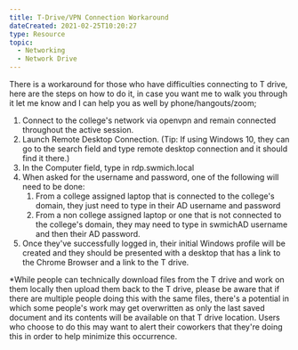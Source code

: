 ```yaml
---
title: T-Drive/VPN Connection Workaround
dateCreated: 2021-02-25T10:20:27
type: Resource
topic:
  - Networking
  - Network Drive
---
```


There is a workaround for those who have difficulties connecting to T drive, here are the steps on how to do it, in case you want me to walk you through it let me know and I can help you as well by phone/hangouts/zoom;
1.  Connect to the college's network via openvpn and remain connected throughout the active session.
2.  Launch Remote Desktop Connection. (Tip: If using Windows 10, they can go to the search field and type remote desktop connection and it should find it there.)
3.  In the Computer field, type in rdp.swmich.local
4.  When asked for the username and password, one of the following will need to be done:
    1.  From a college assigned laptop that is connected to the college's domain, they just need to type in their AD username and password
    2.  From a non college assigned laptop or one that is not connected to the college's domain, they may need to type in swmichAD username and then their AD password.
5.  Once they've successfully logged in, their initial Windows profile will be created and they should be presented with a desktop that has a link to the Chrome Browser and a link to the T drive.

*While people can technically download files from the T drive and work on them locally then upload them back to the T drive, please be aware that if there are multiple people doing this with the same files, there's a potential in which some people's work may get overwritten as only the last saved document and its contents will be available on that T drive location. Users who choose to do this may want to alert their coworkers that they're doing this in order to help minimize this occurrence.




